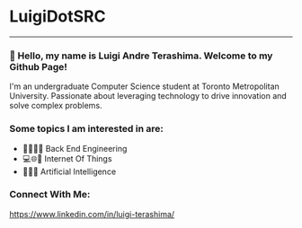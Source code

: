 # LuigiDotSRC 

---
### 👋 Hello, my name is Luigi Andre Terashima. Welcome to my Github Page! 

I'm an undergraduate Computer Science student at Toronto Metropolitan University. Passionate about leveraging technology to drive innovation and solve complex problems.

### Some topics I am interested in are: 
- 👨‍💻🔨📂 Back End Engineering
- 💻🌐🔗 Internet Of Things 
- 🤖🔌🧠 Artificial Intelligence 

### Connect With Me: 
https://www.linkedin.com/in/luigi-terashima/

